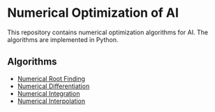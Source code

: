 # Numerical Optimization of AI
This repository contains numerical optimization algorithms for AI. The algorithms are implemented in Python.

## Algorithms
- [Numerical Root Finding](/numerical-methods/root-finding/)
- [Numerical Differentiation](/numerical-methods/differentiation/)
- [Numerical Integration](/numerical-methods/integration/)
- [Numerical Interpolation](/numerical-methods/interpolation/)
